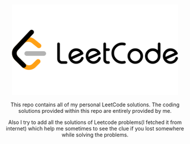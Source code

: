 <div align="center">
<img src="https://github.com/Ansh-create/Lets-do-the-LeetCode/blob/main/logo.png" width="450" height="auto"/>

This repo contains all of my personal LeetCode solutions. The coding solutions provided within this repo are entirely provided by me.
  
Also I try to add all the solutions of Leetcode problems(I fetched it from internet) which help me sometimes to see the clue if you lost somewhere while solving the problems.
